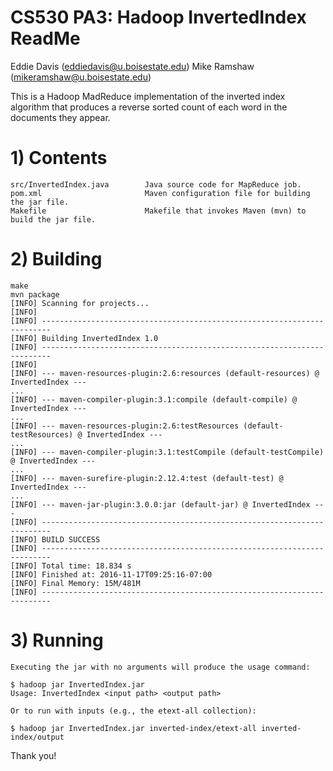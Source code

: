 # CS530 PA3: Hadoop InvertedIndex ReadMe
  Eddie Davis (eddiedavis@u.boisestate.edu)
  Mike Ramshaw (mikeramshaw@u.boisestate.edu)

This is a Hadoop MadReduce implementation of the inverted index algorithm that produces a reverse sorted count of each word in the documents they appear.

# 1) Contents

    src/InvertedIndex.java        Java source code for MapReduce job.
    pom.xml                       Maven configuration file for building the jar file.
    Makefile                      Makefile that invokes Maven (mvn) to build the jar file.
    
# 2) Building

    make
    mvn package
    [INFO] Scanning for projects...
    [INFO]                                                                         
    [INFO] ------------------------------------------------------------------------
    [INFO] Building InvertedIndex 1.0
    [INFO] ------------------------------------------------------------------------
    [INFO] 
    [INFO] --- maven-resources-plugin:2.6:resources (default-resources) @ InvertedIndex ---
    ... 
    [INFO] --- maven-compiler-plugin:3.1:compile (default-compile) @ InvertedIndex ---
    ...
    [INFO] --- maven-resources-plugin:2.6:testResources (default-testResources) @ InvertedIndex ---
    ...
    [INFO] --- maven-compiler-plugin:3.1:testCompile (default-testCompile) @ InvertedIndex ---
    ...
    [INFO] --- maven-surefire-plugin:2.12.4:test (default-test) @ InvertedIndex ---
    ...
    [INFO] --- maven-jar-plugin:3.0.0:jar (default-jar) @ InvertedIndex ---
    [INFO] ------------------------------------------------------------------------
    [INFO] BUILD SUCCESS
    [INFO] ------------------------------------------------------------------------
    [INFO] Total time: 18.834 s
    [INFO] Finished at: 2016-11-17T09:25:16-07:00
    [INFO] Final Memory: 15M/481M
    [INFO] ------------------------------------------------------------------------

# 3) Running

    Executing the jar with no arguments will produce the usage command:

    $ hadoop jar InvertedIndex.jar
    Usage: InvertedIndex <input path> <output path>

    Or to run with inputs (e.g., the etext-all collection):

    $ hadoop jar InvertedIndex.jar inverted-index/etext-all inverted-index/output

Thank you!

